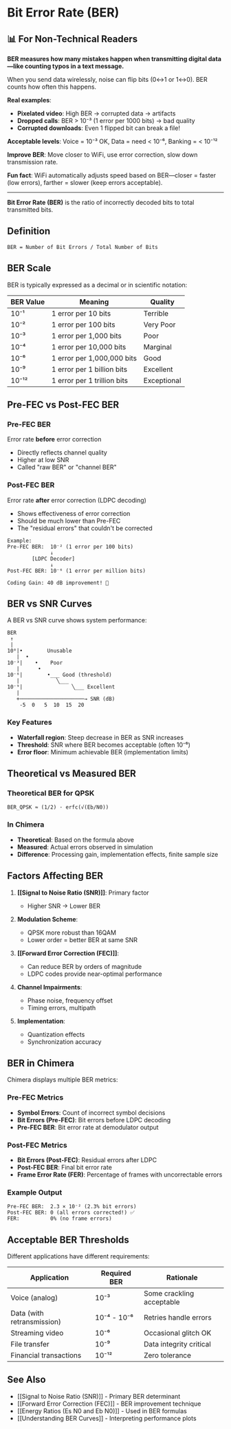 # Bit Error Rate (BER)

## 📊 For Non-Technical Readers

**BER measures how many mistakes happen when transmitting digital data—like counting typos in a text message.**

When you send data wirelessly, noise can flip bits (0↔1 or 1↔0). BER counts how often this happens.

**Real examples**:
- **Pixelated video**: High BER → corrupted data → artifacts
- **Dropped calls**: BER > 10⁻³ (1 error per 1000 bits) → bad quality
- **Corrupted downloads**: Even 1 flipped bit can break a file!

**Acceptable levels**: Voice = 10⁻³ OK, Data = need < 10⁻⁶, Banking = < 10⁻¹²

**Improve BER**: Move closer to WiFi, use error correction, slow down transmission rate.

**Fun fact**: WiFi automatically adjusts speed based on BER—closer = faster (low errors), farther = slower (keep errors acceptable).

---

**Bit Error Rate (BER)** is the ratio of incorrectly decoded bits to total transmitted bits.

## Definition

```
BER = Number of Bit Errors / Total Number of Bits
```

## BER Scale

BER is typically expressed as a decimal or in scientific notation:

| BER Value | Meaning | Quality |
|-----------|---------|---------|
| 10⁻¹ | 1 error per 10 bits | Terrible |
| 10⁻² | 1 error per 100 bits | Very Poor |
| 10⁻³ | 1 error per 1,000 bits | Poor |
| 10⁻⁴ | 1 error per 10,000 bits | Marginal |
| 10⁻⁶ | 1 error per 1,000,000 bits | Good |
| 10⁻⁹ | 1 error per 1 billion bits | Excellent |
| 10⁻¹² | 1 error per 1 trillion bits | Exceptional |

## Pre-FEC vs Post-FEC BER

### Pre-FEC BER
Error rate **before** error correction
- Directly reflects channel quality
- Higher at low SNR
- Called "raw BER" or "channel BER"

### Post-FEC BER
Error rate **after** error correction (LDPC decoding)
- Shows effectiveness of error correction
- Should be much lower than Pre-FEC
- The "residual errors" that couldn't be corrected

```
Example:
Pre-FEC BER:  10⁻² (1 error per 100 bits)
              ↓
        [LDPC Decoder]
              ↓
Post-FEC BER: 10⁻⁶ (1 error per million bits)

Coding Gain: 40 dB improvement! 🎉
```

## BER vs SNR Curves

A BER vs SNR curve shows system performance:

```
BER
 ↑
 |         
10⁰|•        Unusable
   |  •      
10⁻³|    •    Poor
   |      •
10⁻⁶|        •___ Good (threshold)
   |            ╲___
10⁻⁹|                ╲___ Excellent
   |
   +─────────────────────→ SNR (dB)
    -5  0   5  10  15  20
```

### Key Features
- **Waterfall region**: Steep decrease in BER as SNR increases
- **Threshold**: SNR where BER becomes acceptable (often 10⁻⁶)
- **Error floor**: Minimum achievable BER (implementation limits)

## Theoretical vs Measured BER

### Theoretical BER for QPSK
```
BER_QPSK ≈ (1/2) · erfc(√(Eb/N0))
```

### In Chimera
- **Theoretical**: Based on the formula above
- **Measured**: Actual errors observed in simulation
- **Difference**: Processing gain, implementation effects, finite sample size

## Factors Affecting BER

1. **[[Signal to Noise Ratio (SNR)]]**: Primary factor
   - Higher SNR → Lower BER
   
2. **Modulation Scheme**: 
   - QPSK more robust than 16QAM
   - Lower order = better BER at same SNR

3. **[[Forward Error Correction (FEC)]]**:
   - Can reduce BER by orders of magnitude
   - LDPC codes provide near-optimal performance

4. **Channel Impairments**:
   - Phase noise, frequency offset
   - Timing errors, multipath

5. **Implementation**:
   - Quantization effects
   - Synchronization accuracy

## BER in Chimera

Chimera displays multiple BER metrics:

### Pre-FEC Metrics
- **Symbol Errors**: Count of incorrect symbol decisions
- **Bit Errors (Pre-FEC)**: Bit errors before LDPC decoding
- **Pre-FEC BER**: Bit error rate at demodulator output

### Post-FEC Metrics
- **Bit Errors (Post-FEC)**: Residual errors after LDPC
- **Post-FEC BER**: Final bit error rate
- **Frame Error Rate (FER)**: Percentage of frames with uncorrectable errors

### Example Output
```
Pre-FEC BER:  2.3 × 10⁻² (2.3% bit errors)
Post-FEC BER: 0 (all errors corrected!) ✅
FER:          0% (no frame errors)
```

## Acceptable BER Thresholds

Different applications have different requirements:

| Application | Required BER | Rationale |
|-------------|--------------|-----------|
| Voice (analog) | 10⁻³ | Some crackling acceptable |
| Data (with retransmission) | 10⁻⁴ - 10⁻⁶ | Retries handle errors |
| Streaming video | 10⁻⁶ | Occasional glitch OK |
| File transfer | 10⁻⁹ | Data integrity critical |
| Financial transactions | 10⁻¹² | Zero tolerance |

## See Also

- [[Signal to Noise Ratio (SNR)]] - Primary BER determinant
- [[Forward Error Correction (FEC)]] - BER improvement technique
- [[Energy Ratios (Es N0 and Eb N0)]] - Used in BER formulas
- [[Understanding BER Curves]] - Interpreting performance plots

